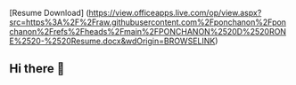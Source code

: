 [Resume Download] (https://view.officeapps.live.com/op/view.aspx?src=https%3A%2F%2Fraw.githubusercontent.com%2Fponchanon%2Fponchanon%2Frefs%2Fheads%2Fmain%2FPONCHANON%2520D%2520RONE%2520-%2520Resume.docx&wdOrigin=BROWSELINK)
## Hi there 👋

<!--
**ponchanon/ponchanon** is a ✨ _special_ ✨ repository because its `README.md` (this file) appears on your GitHub profile.

Here are some ideas to get you started:

- 🔭 I’m currently working on ...
- 🌱 I’m currently learning ...
- 👯 I’m looking to collaborate on ...
- 🤔 I’m looking for help with ...
- 💬 Ask me about ...
- 📫 How to reach me: ...
- 😄 Pronouns: ...
- ⚡ Fun fact: ...
-->
